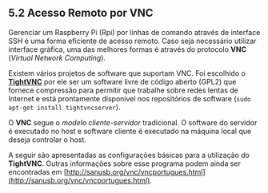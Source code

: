 ## 5.2 Acesso Remoto por VNC

Gerenciar um Raspberry Pi (Rpi) por linhas de comando através de interface SSH é uma forma eficiente de acesso remoto. Caso seja necessário utilizar interface gráfica, uma das melhores formas é através do protocolo **VNC** (_Virtual Network Computing_).

Existem vários projetos de software que suportam VNC. Foi escolhido o [**TightVNC**](http://www.tightvnc.com/) por ele ser um software livre de código aberto (GPL2) que fornece compressão para permitir que trabalhe sobre redes lentas de Internet e está prontamente disponível nos repositórios de software (```sudo apt-get install tightvncserver```).

O **VNC** segue o _modelo cliente-servidor_ tradicional. O software do servidor é executado no host e software cliente é executado na máquina local que deseja controlar o host.

A seguir são apresentadas as configurações básicas para a utilização do **TightVNC**. Outras informações sobre esse programa podem ainda ser encontradas em [http://sanusb.org/vnc/vncportugues.html](http://sanusb.org/vnc/vncportugues.html).
